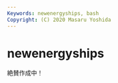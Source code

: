 ```yaml
---
Keywords: newenergyships, bash
Copyright: (C) 2020 Masaru Yoshida
---
```


# newenergyships

絶賛作成中！

